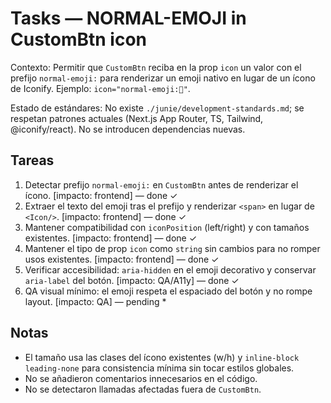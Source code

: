 # Tasks — NORMAL-EMOJI in CustomBtn icon

Contexto: Permitir que `CustomBtn` reciba en la prop `icon` un valor con el prefijo `normal-emoji:` para renderizar un emoji nativo en lugar de un ícono de Iconify. Ejemplo: `icon="normal-emoji:💖"`.

Estado de estándares: No existe `./junie/development-standards.md`; se respetan patrones actuales (Next.js App Router, TS, Tailwind, @iconify/react). No se introducen dependencias nuevas.

## Tareas
1. Detectar prefijo `normal-emoji:` en `CustomBtn` antes de renderizar el ícono. [impacto: frontend] — done ✓
2. Extraer el texto del emoji tras el prefijo y renderizar `<span>` en lugar de `<Icon/>`. [impacto: frontend] — done ✓
3. Mantener compatibilidad con `iconPosition` (left/right) y con tamaños existentes. [impacto: frontend] — done ✓
4. Mantener el tipo de prop `icon` como `string` sin cambios para no romper usos existentes. [impacto: frontend] — done ✓
5. Verificar accesibilidad: `aria-hidden` en el emoji decorativo y conservar `aria-label` del botón. [impacto: QA/A11y] — done ✓
6. QA visual mínimo: el emoji respeta el espaciado del botón y no rompe layout. [impacto: QA] — pending *

## Notas
- El tamaño usa las clases del ícono existentes (w/h) y `inline-block leading-none` para consistencia mínima sin tocar estilos globales.
- No se añadieron comentarios innecesarios en el código.
- No se detectaron llamadas afectadas fuera de `CustomBtn`.
